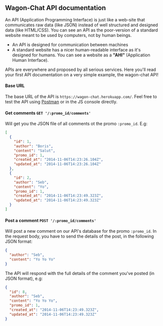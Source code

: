 ## Wagon-Chat API documentation

An API (Application Programming Interface) is just like a web-site that communicates raw data (like JSON) instead of well structured and designed data (like HTML/CSS). You can see an API as the poor-version of a standard website meant to be used by computers, not by human beings.

- An API is designed for communication between machines
- A standard website has a nicer human-readable interface as it's designed for humans. You can see a website as a **"AHI"** (Application Human Interface).

APIs are everywhere and proposed by all serious services. Here you'll read your first API documentation on a very simple example, the wagon-chat API!

#### Base URL

The base URL of the API is `https://wagon-chat.herokuapp.com/`. Feel free to test the API using [Postman](https://chrome.google.com/webstore/detail/postman-rest-client/fdmmgilgnpjigdojojpjoooidkmcomcm) or in the JS console directly.

#### Get comments `GET '/:promo_id/comments'`

Will get you the JSON file of all comments ot the promo `:promo_id`. E.g:

```json
[
  {
    "id": 1,
    "author": "Boris",
    "content": "Salut",
    "promo_id": 1,
    "created_at": "2014-11-06T14:23:26.104Z",
    "updated_at": "2014-11-06T14:23:26.104Z"
  },
  {
    "id": 2,
    "author": "Seb",
    "content": "Yo",
    "promo_id": 1,
    "created_at": "2014-11-06T14:23:49.323Z",
    "updated_at": "2014-11-06T14:23:49.323Z"
  }
]
```

#### Post a comment `POST '/:promo_id/comments'`

Will post a new comment on our API's database for the promo `:promo_id`.
In the request body, you have to send the details of the post, in the following JSON format:

```json
{
  "author": "Seb",
  "content": "Yo Yo Yo"
}
```

The API will respond with the full details of the comment you've posted (in JSON format), e.g:

```json
{
  "id": 8,
  "author": "Seb",
  "content": "Yo Yo Yo",
  "promo_id": 1,
  "created_at": "2014-11-06T14:23:49.323Z",
  "updated_at": "2014-11-06T14:23:49.323Z"
}
```
